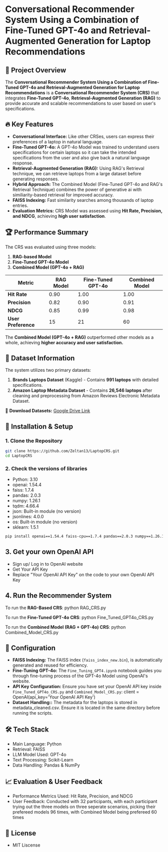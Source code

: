 # Conversational Recommender System Using a Combination of Fine-Tuned GPT-4o and Retrieval-Augmented Generation for Laptop Recommendations

## 📌 Project Overview
The **Conversational Recommender System Using a Combination of Fine-Tuned GPT-4o and Retrieval-Augmented Generation for Laptop Recommendations** is a **Conversational Recommender System (CRS)** that integrates **Fine-Tuned GPT-4o**, **Retrieval-Augmented Generation (RAG)** to provide accurate and scalable recommendations to user based on user's specifications.

## 🔥 Key Features
- **Conversational Interface:** Like other CRSes, users can express their preferences of a laptop in natural language.
- **Fine-Tuned GPT-4o:** A GPT-4o Model was trained to understand users specifications for certain laptops so it can take the intended specifications from the user and also give back a natural language response.
- **Retrieval-Augmented Generation (RAG):** Using RAG's Retrieval technique, we can retrieve laptops from a large dataset before generating responses.
- **Hybrid Approach:** The Combined Model (Fine-Tuned GPT-4o and RAG's Retrieval Technique) combines the power of generative ai with similiarity-based retrieval for improved accuracy.
- **FAISS Indexing:** Fast similarity searches among thousands of laptop entries.
- **Evaluation Metrics:** CRS Model was assessed using **Hit Rate, Precision, and NDCG**, achieving **high user satisfaction**.

## 🏆 Performance Summary
The CRS was evaluated using three models:
1. **RAG-based Model**
2. **Fine-Tuned GPT-4o Model**
3. **Combined Model (GPT-4o + RAG)**

| Metric  | RAG Model | Fine-Tuned GPT-4o | Combined Model |
|---------|------------|-------------------|----------------|
| **Hit Rate**  | 0.90  | 1.00  | 1.00  |
| **Precision** | 0.82  | 0.90  | 0.91  |
| **NDCG**      | 0.85  | 0.99  | 0.98  |
| **User Preference** | 15  | 21  | 60 |

The **Combined Model (GPT-4o + RAG)** outperformed other models as a whole, achieving **higher accuracy and user satisfaction.**

## 📂 Dataset Information
The system utilizes two primary datasets:
1. **Brands Laptops Dataset** (Kaggle) - Contains **991 laptops** with detailed specifications.
2. **Amazon Laptop Metadata Dataset** - Contains **26,546 laptops** after cleaning and preprocessing from Amazon Reviews Electronic Metadata Dataset.

🔗 **Download Datasets:** [Google Drive Link](https://drive.google.com/drive/folders/1qdMcCCsoEq3gtTwJ1vFWJTnmpT9dq73c?usp=sharing)

## 🚀 Installation & Setup
### 1️. Clone the Repository
```bash 
git clone https://github.com/Zeltan13/LaptopCRS.git
cd LaptopCRS
```
### 2. Check the versions of libraries
- Python: 3.10
- openai: 1.54.4
- faiss: 1.7.4
- pandas: 2.0.3
- numpy: 1.26.1
- tqdm: 4.66.4
- json: Built-in module (no version)
- jsonlines: 4.0.0
- os: Built-in module (no version)
- sklearn: 1.5.1
```bash 
pip install openai==1.54.4 faiss-cpu==1.7.4 pandas==2.0.3 numpy==1.26.1 tqdm==4.66.4 jsonlines==4.0.0 scikit-learn==1.5.1
```
## 3. Get your own OpenAI API
- Sign up/ Log in to OpenAI website
- Get Your API Key
- Replace "Your OpenAI API Key" on the code to your own OpenAI API Key 

## 4. Run the Recommender System
To run the **RAG-Based CRS**:
python RAG_CRS.py

To run the **Fine-Tuned GPT-4o CRS**:
python Fine_Tuned_GPT4o_CRS.py

To run the **Combined Model (RAG + GPT-4o) CRS**:
python Combined_Model_CRS.py

## 🔧 Configuration
- **FAISS Indexing:** The FAISS index (`faiss_index_new.bin`), is automatically generated and reused for efficiency.
- **Fine-Tuning GPT-4o:** The `Fine_Tuning_GPT4.ipynb` notebook guides you through fine-tuning process of the GPT-4o Model using OpenAI's website.
- **API Key Configuration:** Ensure you have set your OpenAI API key inside `Fine_Tuned_GPT4o_CRS.py` and `Combined_Model_CRS.py`: 
    client = OpenAI(api_key='Your OpenAI API Key')
- **Dataset Handling::** The metadata for the laptops is stored in metadata_cleaned.csv. Ensure it is located in the same directory before running the scripts.

## 🛠 Tech Stack
- Main Language: Python
- Retrieval: FAISS
- LLM Model Used: GPT-4o
- Text Processing: Scikit-Learn
- Data Handling: Pandas & NumPy

## 📈 Evaluation & User Feedback
- Performance Metrics Used: Hit Rate, Precision, and NDCG
- User Feedback: Conducted with 32 participants, with each participant trying out the three models on three seperate scenarios, picking their prefereed models 96 times, with Combined Model being prefereed 60 times

## 📜 License
- MIT Liscense